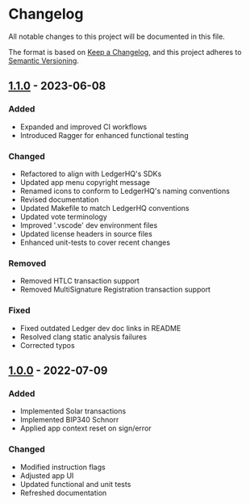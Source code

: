 # Changelog

All notable changes to this project will be documented in this file.

The format is based on [Keep a Changelog](https://keepachangelog.com/en/1.0.0/),
and this project adheres to [Semantic Versioning](https://semver.org/spec/v2.0.0.html).

## [1.1.0] - 2023-06-08

### Added

- Expanded and improved CI workflows
- Introduced Ragger for enhanced functional testing

### Changed

- Refactored to align with LedgerHQ's SDKs
- Updated app menu copyright message
- Renamed icons to conform to LedgerHQ's naming conventions
- Revised documentation
- Updated Makefile to match LedgerHQ conventions
- Updated vote terminology
- Improved '.vscode' dev environment files
- Updated license headers in source files
- Enhanced unit-tests to cover recent changes

### Removed

- Removed HTLC transaction support
- Removed MultiSignature Registration transaction support

### Fixed

- Fixed outdated Ledger dev doc links in README
- Resolved clang static analysis failures
- Corrected typos

## [1.0.0] - 2022-07-09

### Added

- Implemented Solar transactions
- Implemented BIP340 Schnorr
- Applied app context reset on sign/error

### Changed

- Modified instruction flags
- Adjusted app UI
- Updated functional and unit tests
- Refreshed documentation

[1.1.0]: https://github.com/Solar-network/ledger-app-solar/compare/1.0.0...1.1.0
[1.0.0]: https://github.com/Solar-network/ledger-app-solar/compare/LedgerHQ:app-boilerplate:d7c7ca843e43f7b4982b87f1ac1d7bd66045448c...1.0.0
